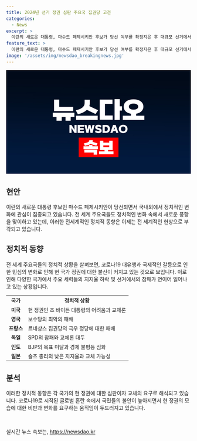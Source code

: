 ```yaml
---
title: 2024년 선거 정권 심판 주요국 집권당 고전
categories:
  - News
excerpt: >
  이란의 새로운 대통령, 마수드 페제시키안 후보가 당선 여부를 확정지은 후 대규모 선거에서 정권 심판을 받았다.  미국, 영국, 프랑스, 독일, 인도, 일본 등 세계 주요국에서 집권 세력의 약화가 나타나고 있으며, 코로나19 대유행 및 경기 불황으로 인해 국민들의 불만이 고조되고 있다. 이와 함께, 세계적으로 정치적인 불안정이 늘어나고 있으며, 집권 세력의 실수로 극우세력이 확장되는 상황이다.
feature_text: >
  이란의 새로운 대통령, 마수드 페제시키안 후보가 당선 여부를 확정지은 후 대규모 선거에서 정권 심판을 받았다.  미국, 영국, 프랑스, 독일, 인도, 일본 등 세계 주요국에서 집권 세력의 약화가 나타나고 있으며, 코로나19 대유행 및 경기 불황으로 인해 국민들의 불만이 고조되고 있다. 이와 함께, 세계적으로 정치적인 불안정이 늘어나고 있으며, 집권 세력의 실수로 극우세력이 확장되는 상황이다.
image: '/assets/img/newsdao_breakingnews.jpg'
---
```


<p><img src="/assets/img/newsdao_breakingnews.jpg" alt="pcversion 속보" /></p>

<h2 data-ke-size="size26">현안</h2>

<p data-ke-size="size16">이란의 새로운 대통령 후보인 마수드 페제시키안이 당선되면서 국내외에서 정치적인 변화에 관심이 집중되고 있습니다. 전 세계 주요국들도 정치적인 변화 속에서 새로운 풍향을 맞이하고 있는데, 이러한 전세계적인 정치적 동향은 이제는 전 세계적인 현상으로 부각되고 있습니다.</p>

<h2 data-ke-size="size26">정치적 동향</h2>

<p data-ke-size="size16">전 세계 주요국들의 정치적 상황을 살펴보면, 코로나19 대유행과 국제적인 갈등으로 인한 민심의 변화로 인해 현 국가 정권에 대한 불신이 커지고 있는 것으로 보입니다. 이로 인해 다양한 국가에서 주요 세력들의 지지율 하락 및 선거에서의 참패가 연이어 일어나고 있는 상황입니다.</p>

<table>
    <tr>
        <th>국가</th>
        <th>정치적 상황</th>
    </tr>
    <tr>
        <td style="text-align: center; height: 17px;"><b>미국</b></td>
        <td>현 정권인 조 바이든 대통령의 어려움과 교체론</td>
    </tr>
    <tr>
        <td style="text-align: center; height: 17px;"><b>영국</b></td>
        <td>보수당의 최악의 패배</td>
    </tr>
    <tr>
        <td style="text-align: center; height: 17px;"><b>프랑스</b></td>
        <td>르네상스 집권당의 극우 정당에 대한 패배</td>
    </tr>
    <tr>
        <td style="text-align: center; height: 17px;"><b>독일</b></td>
        <td>SPD의 참패와 교체론 대두</td>
    </tr>
    <tr>
        <td style="text-align: center; height: 17px;"><b>인도</b></td>
        <td>BJP의 목표 미달과 경제 불평등 심화</td>
    </tr>
    <tr>
        <td style="text-align: center; height: 17px;"><b>일본</b></td>
        <td>숄츠 총리의 낮은 지지율과 교체 가능성</td>
    </tr>
</table>

<h2 data-ke-size="size26">분석</h2>

<p data-ke-size="size16">이러한 정치적 동향은 각 국가의 현 정권에 대한 심판이자 교체의 요구로 해석되고 있습니다. 코로나19로 시작된 글로벌 혼란 속에서 국민들의 불안이 높아지면서 현 정권의 모습에 대한 비판과 변화를 요구하는 움직임이 두드러지고 있습니다.</p>

<p data-ke-size="size16">&nbsp;</p>
실시간 뉴스 속보는, <a href="https://newsdao.kr" rel="dofollow">https://newsdao.kr</a>


